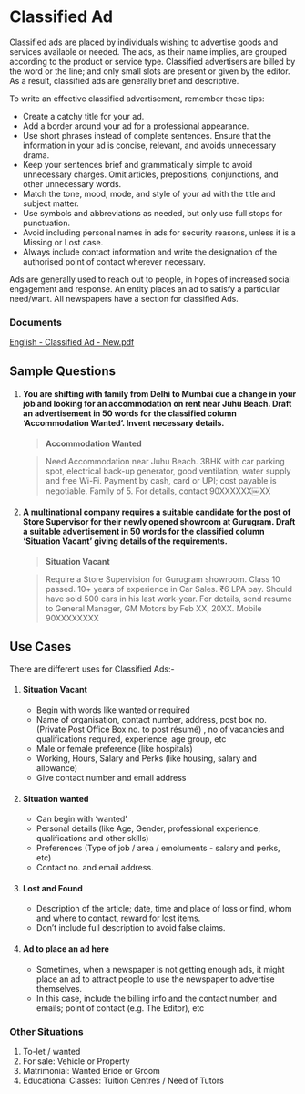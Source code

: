 # Classified Ad

Classified ads are placed by individuals wishing to advertise goods and services available or needed. The ads, as their name implies, are grouped according to the product or service type. Classified advertisers are billed by the word or the line; and only small slots are present or given by the editor. As a result, classified ads are generally brief and descriptive.

To write an effective classified advertisement, remember these tips:

* Create a catchy title for your ad.
* Add a border around your ad for a professional appearance.
* Use short phrases instead of complete sentences. Ensure that the information in your ad is concise, relevant, and avoids unnecessary drama.
* Keep your sentences brief and grammatically simple to avoid unnecessary charges. Omit articles, prepositions, conjunctions, and other unnecessary words.
* Match the tone, mood, mode, and style of your ad with the title and subject matter.
* Use symbols and abbreviations as needed, but only use full stops for punctuation.
* Avoid including personal names in ads for security reasons, unless it is a Missing or Lost case.
* Always include contact information and write the designation of the authorised point of contact wherever necessary.

Ads are generally used to reach out to people, in hopes of increased social engagement and response. An entity places an ad to satisfy a particular need/want. All newspapers have a section for classified Ads.

### Documents

[English - Classified Ad - New.pdf](https://res.craft.do/user/full/34ae8ebc-d508-7305-20e2-17e06364862c/doc/3491F8B8-527B-4029-A8C5-FBF1AF7CCE2D/50b26684-9842-4c87-3e2b-2e13f9e40a21)

## Sample Questions

1.  #### You are shifting with family from Delhi to Mumbai due a change in your job and looking for an accommodation on rent near Juhu Beach. Draft an advertisement in 50 words for the classified column ‘Accommodation Wanted’. Invent necessary details.

    > **Accommodation Wanted**

    > Need Accommodation near Juhu Beach. 3BHK with car parking spot, electrical back-up generator, good ventilation, water supply and free Wi-Fi. Payment by cash, card or UPI; cost payable is negotiable. Family of 5. For details, contact 90XXXXXX￼XX
2.  #### A multinational company requires a suitable candidate for the post of Store Supervisor for their newly opened showroom at Gurugram. Draft a suitable advertisement in 50 words for the classified column ‘Situation Vacant’ giving details of the requirements.

    > **Situation Vacant**

    > Require a Store Supervision for Gurugram showroom. Class 10 passed. 10+ years of experience in Car Sales. ₹6 LPA pay. Should have sold 500 cars in his last work-year. For details, send resume to General Manager, GM Motors by Feb XX, 20XX. Mobile 90XXXXXXXX

## Use Cases

There are different uses for Classified Ads:-

1. #### Situation Vacant
   * Begin with words like wanted or required
   * Name of organisation, contact number, address, post box no. (Private Post Office Box no. to post résumé) , no of vacancies and qualifications required, experience, age group, etc
   * Male or female preference (like hospitals)
   * Working, Hours, Salary and Perks (like housing, salary and allowance)
   * Give contact number and email address
2. #### Situation wanted
   * Can begin with ‘wanted’
   * Personal details (like Age, Gender, professional experience, qualifications and other skills)
   * Preferences (Type of job / area / emoluments - salary and perks, etc)
   * Contact no. and email address.
3. #### Lost and Found
   * Description of the article; date, time and place of loss or find, whom and where to contact, reward for lost items.
   * Don’t include full description to avoid false claims.
4. #### Ad to place an ad here
   * Sometimes, when a newspaper is not getting enough ads, it might place an ad to attract people to use the newspaper to advertise themselves.
   * In this case, include the billing info and the contact number, and emails; point of contact (e.g. The Editor), etc

### Other Situations

1. To-let / wanted
2. For sale: Vehicle or Property
3. Matrimonial: Wanted Bride or Groom
4. Educational Classes: Tuition Centres / Need of Tutors
